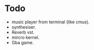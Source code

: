# Todo
- music player from terminal (like cmus).
- synthesiser.
- Reverb vst.
- mircro kernel.
- Gba game.
